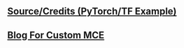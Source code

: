## [Source/Credits (PyTorch/TF Example)](https://github.com/aws/amazon-sagemaker-examples/tree/master/advanced_functionality/multi-container-endpoint/direct-invocation)


## [Blog For Custom MCE](https://medium.com/@ram-vegiraju/sagemaker-custom-multi-container-endpoints-21123f794c58)
